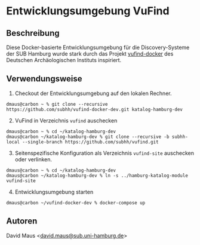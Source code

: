 # Entwicklungsumgebung VuFind

## Beschreibung

Diese Docker-basierte Entwicklungsumgebung für die Discovery-Systeme der SUB Hamburg wurde stark durch das Projekt
[vufind-docker](https://github.com/dainst/vufind-docker) des Deutschen Archäologischen Instituts inspiriert.

## Verwendungsweise

1. Checkout der Entwicklungsumgebung auf den lokalen Rechner.

```
dmaus@carbon ~ % git clone --recursive https://github.com/subhh/vufind-docker-dev.git katalog-hamburg-dev
```

2. VuFind in Verzeichnis ```vufind``` auschecken

```
dmaus@carbon ~ % cd ~/katalog-hamburg-dev
dmaus@carbon ~/katalog-hamburg-dev % git clone --recursive -b subhh-local --single-branch https://github.com/subhh/vufind.git
```

3. Seitenspezifische Konfiguration als Verzeichnis ```vufind-site``` auschecken oder verlinken.

```
dmaus@carbon ~ % cd ~/katalog-hamburg-dev
dmaus@carbon ~/katalog-hamburg-dev % ln -s ../hamburg-katalog-module vufind-site
```

4. Entwicklungsumgebung starten

```
dmaus@carbon ~/vufind-docker-dev % docker-compose up
```

## Autoren

David Maus &lt;david.maus@sub.uni-hamburg.de&gt;
